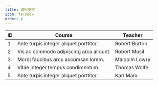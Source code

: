 ```yaml
---
title: 课程安排
icon: fa-book
order: 4
---
```


<div class="table-wrapper">
  <table>
    <thead>
      <tr>
        <th>ID</th>
        <th>Course</th>
        <th>Teacher</th>
      </tr>
    </thead>
    <tbody>
      <tr>
        <td>1</td>
        <td>Ante turpis integer aliquet porttitor.</td>
        <td>Robert Burton</td>
      </tr>
      <tr>
        <td>2</td>
        <td>Vis ac commodo adipiscing arcu aliquet.</td>
        <td>Robert Musil</td>
      </tr>
      <tr>
        <td>3</td>
        <td> Morbi faucibus arcu accumsan lorem.</td>
        <td>Malcolm Lowry</td>
      </tr>
      <tr>
        <td>4</td>
        <td>Vitae integer tempus condimentum.</td>
        <td>Thomas Wolfe</td>
      </tr>
      <tr>
        <td>5</td>
        <td>Ante turpis integer aliquet porttitor.</td>
        <td>Karl Marx</td>
      </tr>
    </tbody>
  </table>
</div>